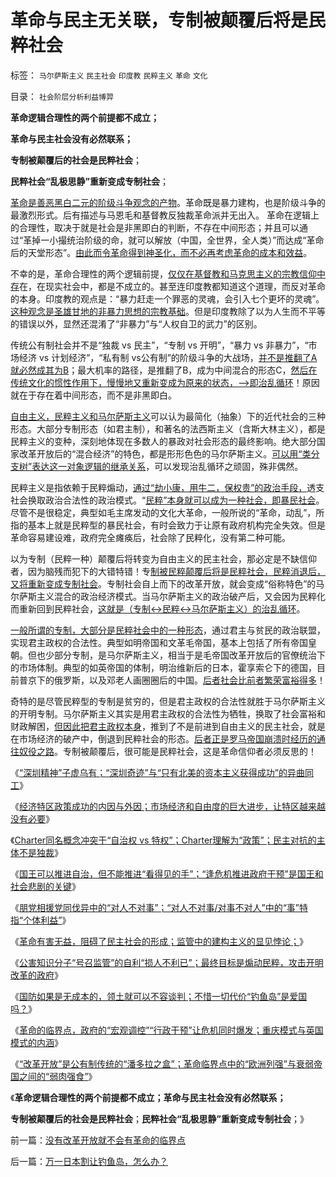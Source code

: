 # 革命与民主无关联，专制被颠覆后将是民粹社会

标签： `马尔萨斯主义` `民主社会` `印度教` `民粹主义` `革命` `文化` 

目录： `社会阶层分析利益博羿`

**革命逻辑合理性的两个前提都不成立；**

**革命与民主社会没有必然联系；**

**专制被颠覆后的社会是民粹社会**；

**民粹社会“乱极思静”重新变成专制社会**；



[革命是善恶黑白二元的阶级斗争观念的产物](../../../2012/9/7/阶级斗争观念的宗教渊源，法西斯主义.md)。革命既是暴力建构，也是阶级斗争的最激烈形式。后有描述与马恩毛和基督教反独裁革命派并无出入。
革命在逻辑上的合理性，取决于就是社会是非黑即白的判断，不存在中间形态；并且可以通过“革掉一小撮统治阶级的命，就可以解放（中国，全世界，全人类）”而达成“革命后的天堂形态”。[由此而令革命得到神圣化，而不必再考虑革命的成本和效益](../../../2012/9/4/建构主义者必然朋党相援“阶级斗争”.md)。

不幸的是，革命合理性的两个逻辑前提，[仅仅在基督教和马克思主义的宗教信仰中存](../../../2011/5/30/马克思主义消灭私有财产的“大慈悲心”.md)在，在现实社会中，都是不成立的。甚至连印度教都知道这个道理，而反对革命的本身。印度教的观点是：“暴力赶走一个罪恶的灵魂，会引入七个更坏的灵魂”。[这种观念是圣雄甘地的非暴力思想的宗教基础](../../../2009/10/24/暴力的社会价值和非暴力的不合作，及圣雄甘地.md)。但是印度教除了以为人生而不平等的错误以外，显然还混淆了“非暴力”与“人权自卫的武力”的区别。

传统公有制社会并不是“独裁 vs 民主”，“专制 vs 开明”，“暴力 vs 非暴力”，“市场经济 vs
计划经济”，“私有制 vs公有制”的阶级斗争的大战场，[并不是推翻了A就必然成其为B](../../../2012/6/11/生活在社会最底层的愚民也是统治者.md)；最大机率的路径，是推翻了B，成为中间混合的形态C，[然后在传统文化的惯性作用下，慢慢地又重新变成为原来的状态，——>即治乱循环](../../../2011/10/3/欧洲传统的愚昧反动，诺贝尔经济学奖的学术权威！.md)！原因就在于存在着中间形态，而不是非黑即白。

[自由主义，民粹主义和马尔萨斯主义](../../../2012/7/16/亚当斯密的三个“儿子”自由主义，民粹主义和马尔萨斯主义.md)可以认为最简化（抽象）下的近代社会的三种形态。大部分专制形态（如君主制），和著名的法西斯主义（含斯大林主义），都是民粹主义的变种，深刻地体现在多数人的暴政对社会形态的最终影响。绝大部分国家改革开放后的“混合经济”的特色，都是形形色色的马尔萨斯主义。[可以用“类分支树”表达这一对象逻辑的继承关系](../../../2012/2/25/《Think&nbsp;In&nbsp;Java》中的社会学和经济学分析.md)，可以发现治乱循环之顽固，殊非偶然。

民粹主义是指依赖于民粹煽动，[通过“劫小康，用牛二，保权贵”的政治手段，](../../../2009/10/13/两千年社稷延寿之九字真言.md)透支社会换取政治合法性的政治模式。“[民粹”本身就可以成为一种社会，即暴民社会](../../../2009/2/27/暴民运动不是社会革命.md)。尽管不是很稳定，典型如毛主席发动的文化大革命，一般所说的“革命，动乱”，所指的基本上就是民粹型的暴民社会，有时会致力于让原有政府机构完全失效。但是革命容易建设难，政府完全瘫痪后，社会除了民粹化，没有第二种可能。

以为专制（民粹一种）颠覆后将转变为自由主义的民主社会，那必定是不缺信仰者，因为脑残而犯下的大错特错！专[制被民粹颠覆后将是民粹社会，民粹消退后，又将重新变成专制社会](../../../2009/9/24/为什么说民粹就是极左.md)。专制社会自上而下的改革开放，就会变成“俗称特色”的马尔萨斯主义混合的政治经济模式。当马尔萨斯主义的政治破产后，又会因为民粹化而重新回到民粹社会，[这就是（专制<->民粹<->马尔萨斯主义）的治乱循环](../../../2011/4/16/“全国大选”不是独裁和内战的消毒剂.md)。

[一般所谓的专制，大部分是民粹社会中的一种形态](../../../2011/3/11/光荣革命的敌人和治乱循环.md)，通过君主与贫民的政治联盟，实现君主政权的合法性。典型如明帝国和文革毛帝国，基本上包括了所有帝国皇朝。但也少部分专制，是马尔萨斯主义，相当于是毛帝国改革开放后的官僚统治下的市场体制。典型的如英帝国的体制，明治维新后的日本，霍享索仑下的德国，目前普京下的俄罗斯，以及邓老人画圈圈后的中国。[后者社会比前者繁荣富裕得多](../../../2009/8/26/水洗一般均贫富的天堂.md)！

奇特的是尽管民粹型的专制是贫穷的，但是君主政权的合法性就胜于马尔萨斯主义的开明专制。马尔萨斯主义其实是用君主政权的合法性为牺牲，换取了社会富裕和财政解困，[但因此把君主政权本身](../../../2012/9/9/在中国的地图上，还需要画很多很多圈儿.md)，推到了不是前进到自由主义的民主社会，就是在市场经济的破产中，倒退到民粹社会的形态。[后者正是罗马帝国崩溃时经历的通往奴役之路](../../../2012/7/25/金融垄断对经济增长没有贡献，是社会的吸血鬼.md)。专制被颠覆后，很可能是民粹社会，这是革命信仰者必须反思的！

《[“深圳精神”子虚乌有；“深圳奇迹”与“只有北美的资本主义获得成功”的异曲同工](../../../2012/9/9/深圳精神子虚乌有.md)》

《[经济特区政策成功的内因与外因；市场经济和自由度的巨大进步，让特区越来越没有必要](../../../2012/9/9/只要市场经济在全国推广，“特区”就没有必要.md)》

《[Charter同名概念冲突于“自治权
vs 特权”；Charter理解为“政策”；民主对抗的主体不是独裁](../../../2012/9/9/民主启航于独裁，不会泊岸于普选.md)》

《[国王可以推进自治，但不能推进“看得见的手”；“逢危机推进政府干预”是国王和社会悲剧的关键](../../../2012/9/9/在中国的地图上，还需要画很多很多圈儿.md)》

《[朋党相援党同伐异中的“对人不对事”；“对人不对事/对事不对人”中的“事”特指“个体利益”](../../../2012/9/10/任何“观点妥协”不构成利益契约，无信守价值；.md)》

《[革命有害无益，阻碍了民主社会的形成；监管中的建构主义的显见悖论；](../../../2012/9/10/革命有害无益，阻碍了民主社会的形成.md)》

《[公害知识分子“号召监管”的自利“损人不利已”；最终目标是煽动民粹，攻击开明改革的政府](../../../2012/9/10/公害知识分子煽动民粹，为了闹革命！.md)》

《[国防如果是无成本的，领土就可以不容谈判；不惜一切代价“钓鱼岛”是爱国吗？](../../../2012/9/10/钓鱼岛面子金贵的成本和价格.md)》

《[革命的临界点，政府的“宏观调控”“行政干预”让危机同时爆发；重庆模式与英国模式的内涵](../../../2012/9/11/为什么会有革命的临界点？.md)》

《[“改革开放”是公有制传统的“潘多拉之盒”；革命临界点中的“欧洲列强”与衰弱帝国之间的“弱肉强食”](../../../2012/9/11/没有改革开放就不会有革命的临界点.md)》

《**革命逻辑合理性的两个前提都不成立；革命与民主社会没有必然联系；**

**专制被颠覆后的社会是民粹社会**；**民粹社会“乱极思静”重新变成专制社会**；》



前一篇：[没有改革开放就不会有革命的临界点](../../../2012/9/11/没有改革开放就不会有革命的临界点.md)

后一篇：[万一日本割让钓鱼岛，怎么办？](../../../2012/9/11/万一日本割让钓鱼岛，怎么办？.md)